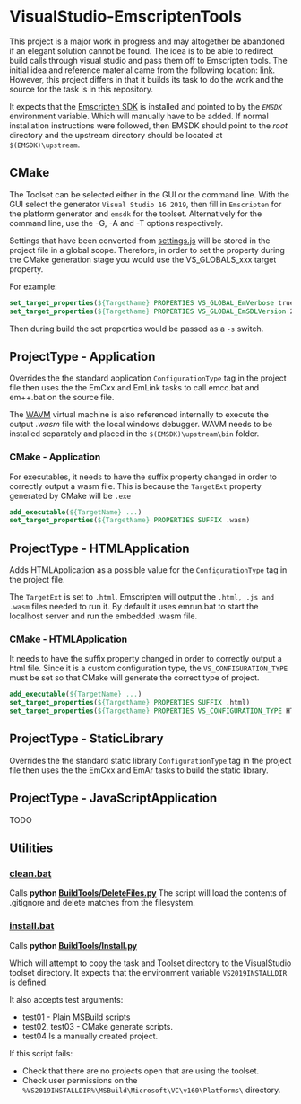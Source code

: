 # VisualStudio-EmscriptenTools

This project is a major work in progress and may altogether be abandoned if an elegant solution cannot be found. The idea is to be able to redirect build calls through visual studio and pass them off to Emscripten tools. The initial idea and reference material came from the following location: [link](https://github.com/crosire/vs-toolsets). However, this project differs in that it builds its task to do the work and the source for the task is in this repository.

It expects that the [Emscripten SDK](https://github.com/emscripten-core/emsdk) is installed and pointed to by the *`EMSDK`* environment variable. Which will manually have to be added. If normal installation instructions were followed, then EMSDK should point to the _root_ directory and the upstream directory should be located at `$(EMSDK)\upstream`.

## CMake

The Toolset can be selected either in the GUI or the command line. 
With the GUI select the generator `Visual Studio 16 2019`, then fill in `Emscripten` for the platform generator and `emsdk` for the toolset. Alternatively for the command line, use the -G, -A and -T options respectively.

Settings that have been converted from [settings.js](https://github.com/emscripten-core/emscripten/blob/main/src/settings.js) will be stored in the project file in a global scope. Therefore, in order to set the property during the CMake generation stage you would use the VS_GLOBALS_xxx target property.

For example:

```cmake
set_target_properties(${TargetName} PROPERTIES VS_GLOBAL_EmVerbose true)
set_target_properties(${TargetName} PROPERTIES VS_GLOBAL_EmSDLVersion 2)
```

Then during build the set properties would be passed as a `-s` switch.

## ProjectType - Application

Overrides the the standard application `ConfigurationType` tag in the project file then uses the the
EmCxx and EmLink tasks to call emcc.bat and em++.bat on the source file.

The [WAVM](https://github.com/WAVM/WAVM) virtual machine is also referenced internally to execute the output _.wasm_ file with the local windows debugger. WAVM needs to be installed separately and placed in the `$(EMSDK)\upstream\bin` folder.

### CMake - Application

For executables, it needs to have the suffix property changed in order to correctly output a wasm file.
This is because the `TargetExt` property generated by CMake will be `.exe` 

```cmake
add_executable(${TargetName} ...)
set_target_properties(${TargetName} PROPERTIES SUFFIX .wasm)
```

## ProjectType - HTMLApplication

Adds HTMLApplication as a possible value for the `ConfigurationType` tag in the project file.

The `TargetExt` is set to `.html`. Emscripten will output the `.html, .js and .wasm` files needed to run it. By default it uses emrun.bat to start the localhost server and run the embedded .wasm file.

### CMake - HTMLApplication

It needs to have the suffix property changed in order to correctly output a html file.
Since it is a custom configuration type, the `VS_CONFIGURATION_TYPE` must be set so that CMake will generate the correct type of project.

```cmake
add_executable(${TargetName} ...)
set_target_properties(${TargetName} PROPERTIES SUFFIX .html)
set_target_properties(${TargetName} PROPERTIES VS_CONFIGURATION_TYPE HTMLApplication)

```

## ProjectType - StaticLibrary

Overrides the the standard static library `ConfigurationType` tag in the project file then uses the the
EmCxx and EmAr tasks to build the static library.

## ProjectType - JavaScriptApplication

TODO

## Utilities

### **[clean.bat](clean.bat)**

Calls **python [BuildTools/DeleteFiles.py](BuildTools/DeleteFiles.py)**
The script will load the contents of .gitignore and delete matches from the filesystem.

### **[install.bat](install.bat)**

Calls **python [BuildTools/Install.py](BuildTools/Install.py)**

Which will attempt to copy the task and Toolset directory to the VisualStudio toolset directory.
It expects that the environment variable `VS2019INSTALLDIR` is defined.

It also accepts test arguments:

+ test01 - Plain MSBuild scripts
+ test02, test03 - CMake generate scripts.
+ test04 Is a manually created project.

If this script fails:

+ Check that there are no projects open that are using the toolset.
+ Check user permissions on the `%VS2019INSTALLDIR%\MSBuild\Microsoft\VC\v160\Platforms\` directory.
